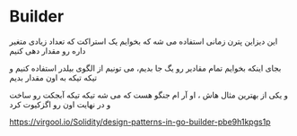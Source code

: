# Builder

این دیزاین پترن زمانی استفاده می شه که بخوایم یک استراکت که تعداد زیادی متغیر داره رو مقدار دهی کنیم

بجای اینکه بخوایم تمام مقادیر رو یگ جا بدیم، می تونیم از الگوی بیلدر استفاده کنیم و تیکه تیکه به اون مقدار بدیم

و یکی از بهترین مثال هاش ، او آر ام جنگو هست که می شه تیکه تیکه آبجکت رو ساخت و در نهایت اون رو اگزکیوت کرد

https://virgool.io/Solidity/design-patterns-in-go-builder-pbe9h1kpgs1p
